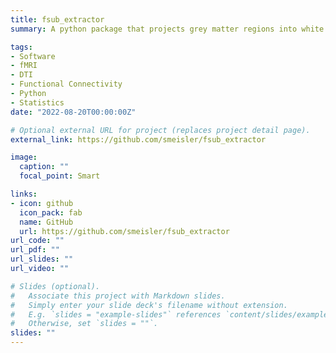 ```yaml
---
title: fsub_extractor
summary: A python package that projects grey matter regions into white matter and connects intersected regions (Role Contributor)

tags:
- Software
- fMRI
- DTI
- Functional Connectivity
- Python
- Statistics
date: "2022-08-20T00:00:00Z"

# Optional external URL for project (replaces project detail page).
external_link: https://github.com/smeisler/fsub_extractor

image:
  caption: ""
  focal_point: Smart

links:
- icon: github
  icon_pack: fab
  name: GitHub
  url: https://github.com/smeisler/fsub_extractor
url_code: ""
url_pdf: ""
url_slides: ""
url_video: ""

# Slides (optional).
#   Associate this project with Markdown slides.
#   Simply enter your slide deck's filename without extension.
#   E.g. `slides = "example-slides"` references `content/slides/example-slides.md`.
#   Otherwise, set `slides = ""`.
slides: ""
---
```



